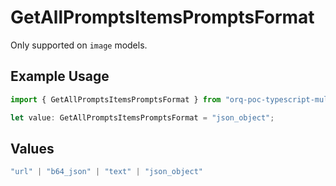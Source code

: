 # GetAllPromptsItemsPromptsFormat

Only supported on `image` models.

## Example Usage

```typescript
import { GetAllPromptsItemsPromptsFormat } from "orq-poc-typescript-multi-env-version/models/operations";

let value: GetAllPromptsItemsPromptsFormat = "json_object";
```

## Values

```typescript
"url" | "b64_json" | "text" | "json_object"
```